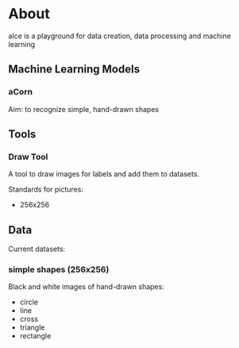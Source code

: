 
# About

aIce is a playground for data creation, data processing and machine learning

## Machine Learning Models

### aCorn

Aim: to recognize simple, hand-drawn shapes

## Tools

### Draw Tool

A tool to draw images for labels and add them to datasets.

Standards for pictures:
- 256x256

## Data

Current datasets:

### simple shapes (256x256)

Black and white images of hand-drawn shapes:
- circle
- line
- cross
- triangle
- rectangle
